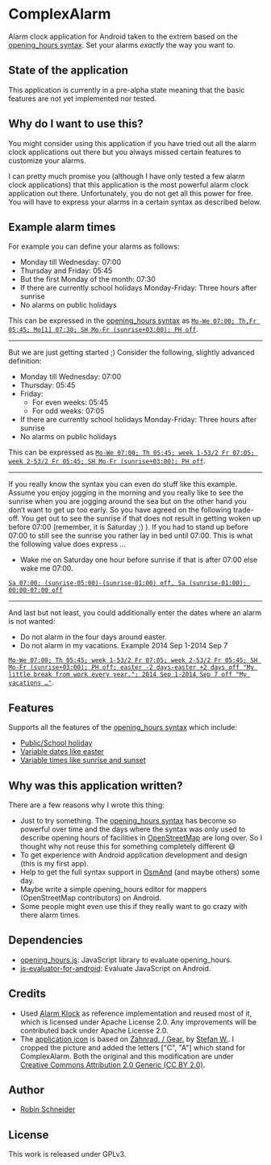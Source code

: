 # ComplexAlarm

Alarm clock application for Android taken to the extrem based on the [opening_hours syntax][oh:specification]. Set your alarms *exactly* the way you want to.

## State of the application

This application is currently in a pre-alpha state meaning that the basic features are not yet implemented nor tested.

## Why do I want to use this?

You might consider using this application if you have tried out all the alarm clock applications out there but you always missed certain features to customize your alarms.

I can pretty much promise you (although I have only tested a few alarm clock applications) that this application is the most powerful alarm clock application out there. Unfortunately, you do not get all this power for free. You will have to express your alarms in a certain syntax as described below.

## Example alarm times

For example you can define your alarms as follows:

* Monday till Wednesday: 07:00
* Thursday and Friday: 05:45
* But the first Monday of the month: 07:30
* If there are currently school holidays Monday-Friday: Three hours after sunrise
* No alarms on public holidays

This can be expressed in the [opening_hours syntax][oh:specification] as [`Mo-We 07:00; Th,Fr 05:45; Mo[1] 07:30; SH Mo-Fr (sunrise+03:00); PH off`](http://openingh.openstreetmap.de/evaluation_tool/?EXP=Mo-We%2007%3A00%3B%20Th%2CFr%2005%3A45%3B%20Mo[1]%2007%3A30%3B%20SH%20Mo-Fr%20%28sunrise%2B03%3A00%29%3B%20PH%20off&DATE=1401314460000&lat=48.7769&lon=9.1844&mode=1).

---------------------------------------

But we are just getting started ;) Consider the following, slightly advanced definition:

* Monday till Wednesday: 07:00
* Thursday: 05:45
* Friday:
  * For even weeks: 05:45
  * For odd weeks: 07:05
* If there are currently school holidays Monday-Friday: Three hours after sunrise
* No alarms on public holidays

This can be expressed as [`Mo-We 07:00; Th 05:45; week 1-53/2 Fr 07:05; week 2-53/2 Fr 05:45; SH Mo-Fr (sunrise+03:00); PH off`](http://openingh.openstreetmap.de/evaluation_tool/?EXP=Mo-We%2007%3A00%3B%20Th%2005%3A45%3B%20week%201-53%2F2%20Fr%2007%3A05%3B%20week%202-53%2F2%20Fr%2005%3A45%3B%20SH%20Mo-Fr%20%28sunrise%2B03%3A00%29%3B%20PH%20off&DATE=1411390920000&lat=48.7769&lon=9.1844&mode=1).

---------------------------------------

If you really know the syntax you can even do stuff like this example. Assume you enjoy jogging in the morning and you really like to see the sunrise when you are jogging around the sea but on the other hand you don‘t want to get up too early. So you have agreed on the following trade-off. You get out to see the sunrise if that does not result in getting woken up before 07:00 (remember, it is Saturday ;) ). If you had to stand up before 07:00 to still see the sunrise you rather lay in bed until 07:00. This is what the following value does express …

* Wake me on Saturday one hour before sunrise if that is after 07:00 else wake me 07:00.

[`Sa 07:00; (sunrise-05:00)-(sunrise-01:00) off, Sa (sunrise-01:00); 00:00-07:00 off`](http://openingh.openstreetmap.de/evaluation_tool/?EXP=Sa%2007%3A00%3B%20%28sunrise-05%3A00%29-%28sunrise-01%3A00%29%20off%2C%20Sa%20%28sunrise-01%3A00%29%3B%2000%3A00-07%3A00%20off&DATE=1418451240000&lat=48.8769&lon=7.1844&mode=2)

<!-- Sa 07:00 open "sunrise would be too early …"; (sunrise-05:00)-(sunrise-01:00) off, Sa (sunrise-01:00) open "get up, the sun is about to show up"; 00:00-07:00 off -->

---------------------------------------

And last but not least, you could additionally enter the dates where an alarm is not wanted:

* Do not alarm in the four days around easter.
* Do not alarm in my vacations. Example 2014 Sep 1-2014 Sep 7

[`Mo-We 07:00; Th 05:45; week 1-53/2 Fr 07:05; week 2-53/2 Fr 05:45; SH Mo-Fr (sunrise+03:00); PH off; easter -2 days-easter +2 days off "My little break from work every year."; 2014 Sep 1-2014 Sep 7 off "My vacations …"`](http://openingh.openstreetmap.de/evaluation_tool/?EXP=Mo-We%2007%3A00%3B%20Th%2005%3A45%3B%20week%201-53%2F2%20Fr%2007%3A05%3B%20week%202-53%2F2%20Fr%2005%3A45%3B%20SH%20Mo-Fr%20%28sunrise%2B03%3A00%29%3B%20PH%20off%3B%20easter%20-2%20days-easter%20%2B2%20days%20off%20%22My%20little%20break%20from%20work%20every%20year.%22%3B%202014%20Sep%201-2014%20Sep%207%20off%20%22My%20vacations%20%E2%80%A6%22&DATE=1459198860000&lat=48.7769&lon=9.1844&mode=1).

## Features

Supports all the features of the [opening_hours syntax][oh:specification] which include:

* [Public/School holiday][oh:specification:holiday_type]
* [Variable dates like easter][oh:specification:variable_date]
* [Variable times like sunrise and sunset][oh:specification:event]

## Why was this application written?

There are a few reasons why I wrote this thing:

* Just to try something. The [opening_hours syntax][oh:specification] has become so powerful over time and the days where the syntax was only used to describe opening hours of facilities in [OpenStreetMap][OSM-wiki] are long over. So I thought why not reuse this for something completely different :smile:
* To get experience with Android application development and design (this is my first app).
* Help to get the full syntax support in [OsmAnd](http://osmand.net/) (and maybe others) some day.
* Maybe write a simple opening_hours editor for mappers (OpenStreetMap contributors) on Android.
* Some people might even use this if they really want to go crazy with there alarm times.

## Dependencies

* [opening_hours.js](https://github.com/ypid/opening_hours.js): JavaScript library to evaluate opening_hours.
* [js-evaluator-for-android](https://github.com/evgenyneu/js-evaluator-for-android): Evaluate JavaScript on Android.

## Credits

* Used [Alarm Klock](https://code.google.com/p/kraigsandroid/) as reference implementation and reused most of it, which is licensed under Apache License 2.0. Any improvements will be contributed back under Apache License 2.0.
* The [application icon](ic_launcher-web.png) is based on [Zahnrad. / Gear.](https://secure.flickr.com/photos/stefan-w/3337070623) by [Stefan W.](https://secure.flickr[com/photos/stefan-w/). I cropped the picture and added the letters ["C", "A"] which stand for ComplexAlarm. Both the original and this modification are under [Creative Commons Attribution 2.0 Generic (CC BY 2.0)](https://creativecommons.org/licenses/by/2.0/).

## Author

* [Robin Schneider](https://github.com/ypid)

## License

This work is released under GPLv3.


[OSM-wiki]: https://wiki.openstreetmap.org
[oh:specification]: https://wiki.openstreetmap.org/wiki/Key:opening_hours/specification
[oh:specification:holiday_type]: https://wiki.openstreetmap.org/wiki/Key:opening_hours/specification#holiday_type
[oh:specification:variable_date]: https://wiki.openstreetmap.org/wiki/Key:opening_hours/specification#variable_date
[oh:specification:event]: https://wiki.openstreetmap.org/wiki/Key:opening_hours/specification#event

